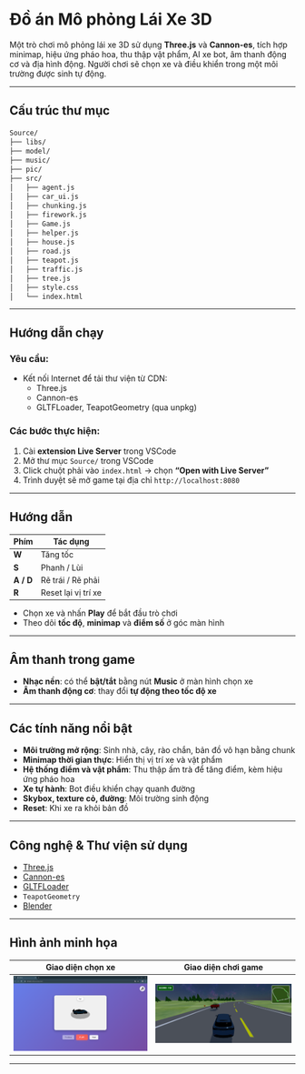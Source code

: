 
# Đồ án Mô phỏng Lái Xe 3D

Một trò chơi mô phỏng lái xe 3D sử dụng **Three.js** và **Cannon-es**, tích hợp minimap, hiệu ứng pháo hoa, thu thập vật phẩm, AI xe bot, âm thanh động cơ và địa hình động. Người chơi sẽ chọn xe và điều khiển trong một môi trường được sinh tự động.

---

## Cấu trúc thư mục

```
Source/
├── libs/        
├── model/
├── music/
├── pic/ 
├── src/
│   ├── agent.js
│   ├── car_ui.js
│   ├── chunking.js
│   ├── firework.js
│   ├── Game.js
│   ├── helper.js
│   ├── house.js 
│   ├── road.js 
│   ├── teapot.js 
│   ├── traffic.js  
│   ├── tree.js 
│   ├── style.css 
│   └── index.html 
```

---

## Hướng dẫn chạy

### Yêu cầu:

- Kết nối Internet để tải thư viện từ CDN:
  - Three.js
  - Cannon-es
  - GLTFLoader, TeapotGeometry (qua unpkg)

### Các bước thực hiện:

1. Cài **extension Live Server** trong VSCode
2. Mở thư mục `Source/` trong VSCode
3. Click chuột phải vào `index.html` → chọn **“Open with Live Server”**
4. Trình duyệt sẽ mở game tại địa chỉ `http://localhost:8080` 

---

## Hướng dẫn

| Phím      | Tác dụng                    |
|-----------|-----------------------------|
| **W**     | Tăng tốc                    |
| **S**     | Phanh / Lùi                |
| **A / D** | Rẽ trái / Rẽ phải           |
| **R**     | Reset lại vị trí xe         |

- Chọn xe và nhấn **Play** để bắt đầu trò chơi
- Theo dõi **tốc độ**, **minimap** và **điểm số** ở góc màn hình

---

## Âm thanh trong game

- **Nhạc nền**: có thể **bật/tắt** bằng nút **Music** ở màn hình chọn xe
- **Âm thanh động cơ**: thay đổi **tự động theo tốc độ xe**

---

## Các tính năng nổi bật

- **Môi trường mở rộng**: Sinh nhà, cây, rào chắn, bản đồ vô hạn bằng chunk
- **Minimap thời gian thực**: Hiển thị vị trí xe và vật phẩm
- **Hệ thống điểm và vật phẩm**: Thu thập ấm trà để tăng điểm, kèm hiệu ứng pháo hoa
- **Xe tự hành**: Bot điều khiển chạy quanh đường
- **Skybox, texture cỏ, đường**: Môi trường sinh động
- **Reset**: Khi xe ra khỏi bản đồ

---

## Công nghệ & Thư viện sử dụng

- [Three.js](https://threejs.org/)
- [Cannon-es](https://github.com/pmndrs/cannon-es)
- [GLTFLoader](https://threejs.org/docs/#examples/en/loaders/GLTFLoader)
- `TeapotGeometry`
- [Blender](https://www.blender.org/)

---

## Hình ảnh minh họa

| Giao diện chọn xe | Giao diện chơi game |
|-------------------|----------------------|
| ![select](./Demo_ui.png) | ![game](./Demo.png) |

---
